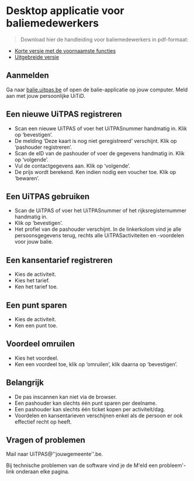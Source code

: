 ---
---

# Desktop applicatie voor baliemedewerkers

> Download hier de handleiding voor baliemedewerkers in pdf-formaat: 
- [Korte versie met de voornaamste functies](http://files.uitpas.be/documentatie/UiTPas-balie%20handleiding-korteversie.pdf)
- [Uitgebreide versie](http://files.uitpas.be/documentatie/UiTPas-balie%20handleiding-langeversie.pdf)

## Aanmelden

Ga naar [balie.uitpas.be](http://balie.uitpas.be) of open de balie-applicatie op jouw computer. Meld aan met jouw persoonlijke UiTiD.

## Een nieuwe UiTPAS registreren

* Scan een nieuwe UiTPAS of voer het UiTPASnummer handmatig in. Klik op ‘bevestigen’.
* De melding ‘Deze kaart is nog niet geregistreerd’ verschijnt. Klik op ‘pashouder registreren’.
* Scan de eID van de pashouder of voer de gegevens handmatig in. Klik op ‘volgende’.
* Vul de contactgegevens aan. Klik op ‘volgende’.
* De prijs wordt berekend. Ken indien nodig een voucher toe. Klik op ‘bewaren’.

## Een UiTPAS gebruiken

* Scan de UiTPAS of voer het UiTPASnummer of het rijksregisternummer handmatig in.
* Klik op ‘bevestigen’.
* Het profiel van de pashouder verschijnt. In de linkerkolom vind je alle persoonsgegevens terug, rechts alle UiTPASactiviteiten en -voordelen voor jouw balie.

## Een kansentarief registreren

* Kies de activiteit.
* Kies het tarief.
* Ken het tarief toe.

## Een punt sparen

* Kies de activiteit.
* Ken een punt toe.

## Voordeel omruilen

* Kies het voordeel.
* Ken een voordeel toe, klik op ‘omruilen’, klik daarna op ‘bevestigen’.

## Belangrijk

* De pas inscannen kan niet via de browser.
* Een pashouder kan slechts één punt sparen per deelname.
* Een pashouder kan slechts één ticket kopen per activiteit/dag.
* Voordelen en kansentarieven verschijnen enkel als de persoon er ook effectief recht op heeft.

## Vragen of problemen

Mail naar UiTPAS@''jouwgemeente''.be.

Bij technische problemen van de software vind je de M'eld een probleem'-link onderaan elke pagina.
